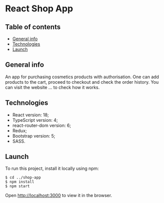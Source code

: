 # React Shop App

## Table of contents
* [General info](#general-info)
* [Technologies](#technologies)
* [Launch](#launch)

## General info

An app for purchasing cosmetics products with authorisation. One can add products to the cart, proceed to checkout and check the order history. You can visit the website ... to check how it works.

## Technologies

- React version: 18;
- TypeScript version: 4;
- react-router-dom version: 6;
- Redux;
- Bootstrap version: 5;
- SASS.

## Launch

To run this project, install it locally using npm:

```
$ cd ../shop-app
$ npm install
$ npm start
```

Open [http://localhost:3000](http://localhost:3000) to view it in the browser.
